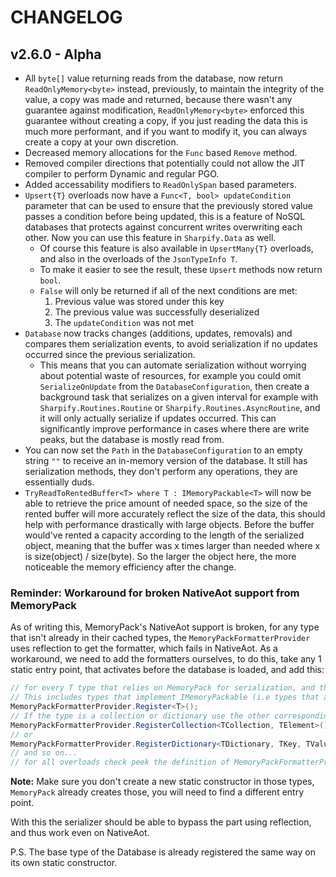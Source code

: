 # CHANGELOG

## v2.6.0 - Alpha

* All `byte[]` value returning reads from the database, now return `ReadOnlyMemory<byte>` instead, previously, to maintain the integrity of the value, a copy was made and returned, because there wasn't any guarantee against modification, `ReadOnlyMemory<byte>` enforced this guarantee without creating a copy, if you just reading the data this is much more performant, and if you want to modify it, you can always create a copy at your own discretion.
* Decreased memory allocations for the `Func` based `Remove` method.
* Removed compiler directions that potentially could not allow the JIT compiler to perform Dynamic and regular PGO.
* Added accessability modifiers to `ReadOnlySpan` based parameters.
* `Upsert{T}` overloads now have a `Func<T, bool> updateCondition` parameter that can be used to ensure that the previously stored value passes a condition before being updated, this is a feature of NoSQL databases that protects against concurrent writes overwriting each other. Now you can use this feature in `Sharpify.Data` as well.
  * Of course this feature is also available in `UpsertMany{T}` overloads, and also in the overloads of the `JsonTypeInfo T`.
  * To make it easier to see the result, these `Upsert` methods now return `bool`.
  * `False` will only be returned if all of the next conditions are met:
    1. Previous value was stored under this key
    2. The previous value was successfully deserialized
    3. The `updateCondition` was not met
* `Database` now tracks changes (additions, updates, removals) and compares them serialization events, to avoid serialization if no updates occurred since the previous serialization.
  * This means that you can automate serialization without worrying about potential waste of resources, for example you could omit `SerializeOnUpdate` from the `DatabaseConfiguration`, then create a background task that serializes on a given interval for example with `Sharpify.Routines.Routine` or `Sharpify.Routines.AsyncRoutine`, and it will only actually serialize if updates occurred. This can significantly improve performance in cases where there are write peaks, but the database is mostly read from.
* You can now set the `Path` in the `DatabaseConfiguration` to an empty string `""` to receive an in-memory version of the database.
It still has serialization methods, they don't perform any operations, they are essentially duds.
* `TryReadToRentedBuffer<T> where T : IMemoryPackable<T>` will now be able to retrieve the price amount of needed space, so the size of the rented buffer will more accurately reflect the size of the data, this should help with performance drastically with large objects. Before the buffer would've rented a capacity according to the length of the serialized object, meaning that the buffer was x times larger than needed where x is size(object) / size(byte). So the larger the object here, the more noticeable the memory efficiency after the change.

### Reminder: Workaround for broken NativeAot support from MemoryPack

As of writing this, MemoryPack's NativeAot support is broken, for any type that isn't already in their cached types, the `MemoryPackFormatterProvider` uses reflection to get the formatter, which fails in NativeAot.
As a workaround, we need to add the formatters ourselves, to do this, take any 1 static entry point, that activates before the database is loaded, and add this:

```csharp
// for every T type that relies on MemoryPack for serialization, and their inheritance hierarchy
// This includes types that implement IMemoryPackable (i.e types that are decorated with MemoryPackable)
MemoryPackFormatterProvider.Register<T>();
// If the type is a collection or dictionary use the other corresponding overloads:
MemoryPackFormatterProvider.RegisterCollection<TCollection, TElement>();
// or
MemoryPackFormatterProvider.RegisterDictionary<TDictionary, TKey, TValue>();
// and so on...
// for all overloads check peek the definition of MemoryPackFormatterProvider, or their Github Repo
```

**Note:** Make sure you don't create a new static constructor in those types, `MemoryPack` already creates those, you will need to find a different entry point.

With this the serializer should be able to bypass the part using reflection, and thus work even on NativeAot.

P.S. The base type of the Database is already registered the same way on its own static constructor.
